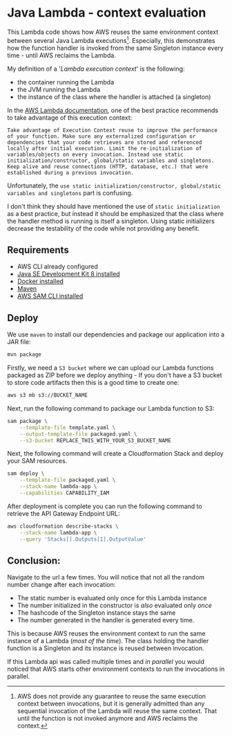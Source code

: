 # Java Lambda - context evaluation

This Lambda code shows how AWS reuses the same environment context between several Java Lambda executions[^1].
Especially, this demonstrates how the function handler is invoked from the same Singleton instance every time - until AWS reclaims the Lambda.
 

My definition of a '_Lambda execution context_' is the following:

- the container running the Lambda
- the JVM running the Lambda
- the instance of the class where the handler is attached (a singleton)


In the [AWS Lambda documentation](https://docs.aws.amazon.com/lambda/latest/dg/best-practices.html), one of the best practice recommends to take advantage of this execution context:

>>>
    Take advantage of Execution Context reuse to improve the performance of your function. Make sure any externalized configuration or dependencies that your code retrieves are stored and referenced locally after initial execution. Limit the re-initialization of variables/objects on every invocation. Instead use static initialization/constructor, global/static variables and singletons. Keep alive and reuse connections (HTTP, database, etc.) that were established during a previous invocation.


Unfortunately, the `use static initialization/constructor, global/static variables and singletons` part is confusing.

I don't think they should have mentioned the use of `static initialization` as a best practice, but instead it should be emphasized that the class where the handler method is running is itself a singleton. 
Using static initializers decrease the testability of the code while not providing any benefit.




## Requirements

* AWS CLI already configured
* [Java SE Development Kit 8 installed](http://www.oracle.com/technetwork/java/javase/downloads/jdk8-downloads-2133151.html)
* [Docker installed](https://www.docker.com/community-edition)
* [Maven](https://maven.apache.org/install.html)
* [AWS SAM CLI installed](https://docs.aws.amazon.com/lambda/latest/dg/sam-cli-requirements.html)


## Deploy


We use `maven` to install our dependencies and package our application into a JAR file:
```bash
mvn package
```

Firstly, we need a `S3 bucket` where we can upload our Lambda functions packaged as ZIP before we deploy anything - If you don't have a S3 bucket to store code artifacts then this is a good time to create one:

```bash
aws s3 mb s3://BUCKET_NAME
```

Next, run the following command to package our Lambda function to S3:

```bash
sam package \
    --template-file template.yaml \
    --output-template-file packaged.yaml \
    --s3-bucket REPLACE_THIS_WITH_YOUR_S3_BUCKET_NAME
```

Next, the following command will create a Cloudformation Stack and deploy your SAM resources.

```bash
sam deploy \
    --template-file packaged.yaml \
    --stack-name lambda-app \
    --capabilities CAPABILITY_IAM
```

After deployment is complete you can run the following command to retrieve the API Gateway Endpoint URL:

```bash
aws cloudformation describe-stacks \
    --stack-name lambda-app \
    --query 'Stacks[].Outputs[1].OutputValue'
```

## Conclusion:

Navigate to the url a few times.
You will notice that not all the random number change after each invocation:
- The static number is evaluated only once for this Lambda instance
- The number initialized in the constructor is _also_ evaluated only _once_
- The hashcode of the Singleton instance stays the same
- The number generated in the handler is generated every time.

This is because AWS reuses the environment context to run the same instance of a Lambda (_most of the time_). The class holding the handler function is a Singleton and its instance is reused between invocation.

If this Lambda api was called multiple times and _in parallel_ you would noticed that AWS starts other environment contexts to run the invocations in parallel.




[^1]: AWS does not provide any guarantee to reuse the same execution context between invocations, but it is generally admitted than any sequential invocation of the Lambda will reuse the same context.
That until the function is not invoked anymore and AWS reclaims the context.    